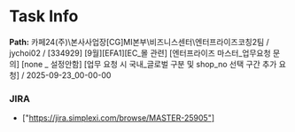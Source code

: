 # Task Info

**Path:** 카페24(주)\본사사업장\[CG]MI본부\비즈니스센터\엔터프라이즈코칭2팀 / jychoi02 / [334929] [9월][EFA1][EC_몰 관련] [엔터프라이즈 마스터_업무요청 문의] [none _ 설정안함] [업무 요청 시 국내_글로벌 구분 및 shop_no 선택 구간 추가 요청] / 2025-09-23_00-00-00

### JIRA
- ["https://jira.simplexi.com/browse/MASTER-25905"]

